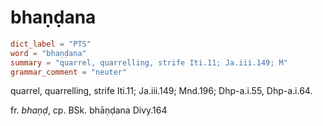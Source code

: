 # bhaṇḍana

``` toml
dict_label = "PTS"
word = "bhaṇḍana"
summary = "quarrel, quarrelling, strife Iti.11; Ja.iii.149; M"
grammar_comment = "neuter"
```

quarrel, quarrelling, strife Iti.11; Ja.iii.149; Mnd.196; Dhp\-a.i.55, Dhp\-a.i.64.

fr. *bhaṇḍ*, cp. BSk. bhāṇḍana Divy.164

